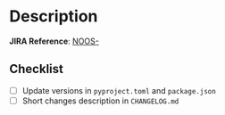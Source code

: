 # Description

<!--- Add JIRA reference here -->
**JIRA Reference**: [NOOS-<num>](https://noosenergy.atlassian.net/browse/NOOS-<num>)

## Checklist

<!-- before submitting the PR, review the deployment checklist -->

- [ ] Update versions in `pyproject.toml` and `package.json`
- [ ] Short changes description in `CHANGELOG.md` 
